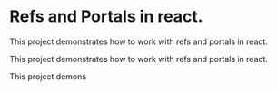 # Refs and Portals in react.

This project demonstrates how to work with refs and portals in react.

This project demonstrates how to work with refs and portals in react.

This project demons
